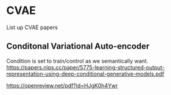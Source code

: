 # CVAE
List up CVAE papers

## Conditonal Variational Auto-encoder
Condition is set to train/control as we semantically want.
https://papers.nips.cc/paper/5775-learning-structured-output-representation-using-deep-conditional-generative-models.pdf

https://openreview.net/pdf?id=HJgK0h4Ywr
